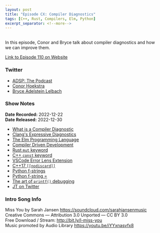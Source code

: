 ```yaml
---
layout: post
title: "Episode CX: Compiler Diagnostics"
tags: [C++, Rust, Compilers, Elm, Python]
excerpt_separator: <!--more-->
---
```


<div id="buzzsprout-player-11952322"></div><script src="https://www.buzzsprout.com/1501960/11952322-episode-cx-compiler-diagnostics.js?container_id=buzzsprout-player-11952322&player=small" type="text/javascript" charset="utf-8"></script>

<br>In this episode, Conor and Bryce talk about compiler diagnostics and how we can improve them.
 
<!--more-->

[Link to Episode 110 on Website](https://adspthepodcast.com/2022/12/30/Episode-110.html)

### Twitter
 
* [ADSP: The Podcast](https://twitter.com/adspthepodcast) 
* [Conor Hoekstra](https://twitter.com/code_report)
* [Bryce Adelstein Lelbach](https://twitter.com/blelbach)

### Show Notes
 
**Date Recorded:** 2022-12-22 <br>
**Date Released:** 2022-12-30

* [What is a Compiler Diagnostic](https://stackoverflow.com/questions/56886917/what-is-compiler-diagnostic)
* [Clang's Expressive Diagnostics](https://clang.llvm.org/diagnostics.html)
* [The Elm Programming Language](https://elm-lang.org/)
* [Compiler Driven Development](https://codeburst.io/lets-write-some-elm-100c38c4b42f)
* [Rust `mut` keyword](https://doc.rust-lang.org/std/keyword.mut.html)
* [C++ `const` keyword](https://en.cppreference.com/w/cpp/keyword/const)
* [VSCode Error Lens Extension](https://marketplace.visualstudio.com/items?itemName=usernamehw.errorlens)
* [C++17 `[[nodiscard]]`](https://en.cppreference.com/w/cpp/language/attributes/nodiscard)
* [Python f-strings](https://docs.python.org/3/tutorial/inputoutput.html#formatted-string-literals)
* [Python f-string =](https://twitter.com/code_report/status/1609015199901667329?s=20&t=cEgcR9qVqzh1SlqZb47z4g)
* [The art of `printf()` debugging](https://tedspence.com/the-art-of-printf-debugging-7d5274d6af44)
* [JT on Twitter](https://twitter.com/jntrnr)

### Intro Song Info
 
Miss You by Sarah Jansen https://soundcloud.com/sarahjansenmusic<br>
Creative Commons — Attribution 3.0 Unported — CC BY 3.0<br>
Free Download / Stream: http://bit.ly/l-miss-you<br>
Music promoted by Audio Library https://youtu.be/iYYxnasvfx8<br>
